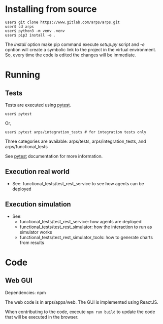 # Installing from source #

```
user$ git clone https://www.gitlab.com/arps/arps.git
user$ cd arps
user$ python3 -m venv .venv
user$ pip3 install -e .
```

The _install_ option make pip command execute _setup.py_ script and _-e_ opntion will create a symbolic link to the project in the virtual environment. So, every time the code is edited the changes will be immediate.

# Running #

## Tests ##

Tests are executed using [pytest](https://docs.pytest.org/en/latest/).

```
user$ pytest
```

Or,

```
user$ pytest arps/integration_tests # for integration tests only
```

Three categories are available: arps/tests, arps/integration\_tests,
and arps/functional\_tests

See [pytest](https://docs.pytest.org/en/latest/) documentation for more information.

## Execution real world

* See: functional\_tests/test\_rest\_service to see how agents can be deployed

## Execution simulation

* See:
  * functional\_tests/test\_rest\_service: how agents are deployed
  * functional\_tests/test\_rest\_simulator: how the interaction to
  run as simulator works
  * functional\_tests/test\_rest\_simulator\_tools: how to generate
	charts from results

# Code

## Web GUI

Dependencies: npm

The web code is in arps/apps/web. The GUI is implemented using ReactJS.

When contributing to the code, execute `npm run build` to update the
code that will be executed in the browser.

